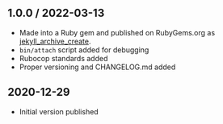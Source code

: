 ## 1.0.0 / 2022-03-13
  * Made into a Ruby gem and published on RubyGems.org as [jekyll_archive_create](https://rubygems.org/gems/jekyll_archive_create).
  * `bin/attach` script added for debugging
  * Rubocop standards added
  * Proper versioning and CHANGELOG.md added

## 2020-12-29
  * Initial version published
